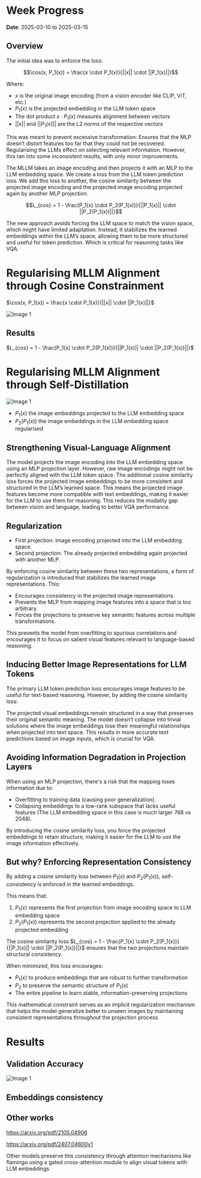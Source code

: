 # Week Progress

**Date**: 2025-03-10 to 2025-03-15


## Overview

The initial idea was to enforce the loss:

$$\cos(x, P_1(x)) = \frac{x \cdot P_1(x)}{||x|| \cdot ||P_1(x)||}$$

Where:

- $x$ is the original image encoding (from a vision encoder like CLIP, ViT, etc.)
- $P_1(x)$ is the projected embedding in the LLM token space
- The dot product $x \cdot P_1(x)$ measures alignment between vectors
- $||x||$ and $||P_1(x)||$ are the L2 norms of the respective vectors

This was meant to prevent excessive transformation: Ensures that the MLP doesn’t distort features too far that they could not be recovered. Regularising the LLMs effect on selecting relevant information.
However, this ran into some inconsistent results, with only minor improvements.

The MLLM takes an image encoding and then projects it with an MLP to the LLM embedding space. We create a loss from the LLM token prediction loss. We add this loss to another, the cosine similarity between the projected image encoding and the projected image encoding projected again by another MLP projection.

$$L_{cos} = 1 - \frac{P_1(x) \cdot P_2(P_1(x))}{||P_1(x)|| \cdot ||P_2(P_1(x))||}$$

The new approach avoids forcing the LLM space to match the vision space, which might have limited adaptation. Instead, it stabilizes the learned embeddings within the LLM’s space, allowing them to be more structured and useful for token prediction. Which is critical for reasoning tasks like VQA.


# Regularising MLLM Alignment through Cosine Constrainment

$\cos(x, P_1(x)) = \frac{x \cdot P_1(x)}{||x|| \cdot ||P_1(x)||}$

<img src="Images/mistake/Cosine_Constrainment.PNG" alt="Image 1" style="flex: 1; max-width: 100%; height: auto;">


## Results

$L_{cos} = 1 - \frac{P_1(x) \cdot P_2(P_1(x))}{||P_1(x)|| \cdot ||P_2(P_1(x))||}$



# Regularising MLLM Alignment through Self-Distillation

<img src="Images/mistake/self-dsistillation.PNG" alt="Image 1" style="flex: 1; max-width: 100%; height: auto;">

- $P_1(x)$ the image embeddings projected to the LLM embedding space
- $P_2(P_1(x))$ the image embeddings in the LLM embedding space regularised

## Strengthening Visual-Language Alignment

The model projects the image encoding into the LLM embedding space using an MLP projection layer. However, raw image encodings might not be perfectly aligned with the LLM token space. The additional cosine similarity loss forces the projected image embeddings to be more consistent and structured in the LLM’s learned space. This means the projected image features become more compatible with text embeddings, making it easier for the LLM to use them for reasoning. This reduces the modality gap between vision and language, leading to better VQA performance.

## Regularization

- First projection: Image encoding projected into the LLM embedding space.
- Second projection: The already projected embedding again projected with another MLP.

By enforcing cosine similarity between these two representations, a form of regularization is introduced that stabilizes the learned image representations. This:

- Encourages consistency in the projected image representations.
- Prevents the MLP from mapping image features into a space that is too arbitrary.
- Forces the projections to preserve key semantic features across multiple transformations.

This prevents the model from overfitting to spurious correlations and encourages it to focus on salient visual features relevant to language-based reasoning.

## Inducing Better Image Representations for LLM Tokens

The primary LLM token prediction loss encourages image features to be useful for text-based reasoning. However, by adding the cosine similarity loss:

The projected visual embeddings remain structured in a way that preserves their original semantic meaning.
The model doesn’t collapse into trivial solutions where the image embeddings lose their meaningful relationships when projected into text space.
This results in more accurate text predictions based on image inputs, which is crucial for VQA.


## Avoiding Information Degradation in Projection Layers

When using an MLP projection, there's a risk that the mapping loses information due to:

- Overfitting to training data (causing poor generalization).
- Collapsing embeddings to a low-rank subspace that lacks useful features (The LLM embedding space in this case is much larger 768 vs 2048).

By introducing the cosine similarity loss, you force the projected embeddings to retain structure, making it easier for the LLM to use the image information effectively.

## But why? Enforcing Representation Consistency

By adding a cosine similarity loss between $P_1(x)$ and $P_2(P_1(x))$, self-consistency is enforced in the learned embeddings.

This means that:
1. $P_1(x)$ represents the first projection from image encoding space to LLM embedding space
2. $P_2(P_1(x))$ represents the second projection applied to the already projected embedding

The cosine similarity loss $L_{cos} = 1 - \frac{P_1(x) \cdot P_2(P_1(x))}{||P_1(x)|| \cdot ||P_2(P_1(x))||}$ ensures that the two projections maintain structural consistency.

When minimized, this loss encourages:
- $P_1(x)$ to produce embeddings that are robust to further transformation
- $P_2$ to preserve the semantic structure of $P_1(x)$
- The entire pipeline to learn stable, information-preserving projections

This mathematical constraint serves as an implicit regularization mechanism that helps the model generalize better to unseen images by maintaining consistent representations throughout the projection process.


# Results

## Validation Accuracy

<img src="Images/mistake/W&B Chart 13_03_2025, 18_31_32.png" alt="Image 1" style="flex: 1; max-width: 100%; height: auto;">


## Embeddings consistency


## Other works

https://arxiv.org/pdf/2105.04906

https://arxiv.org/pdf/2407.04600v1

Other models preserve this consistency through attention mechanisms like flamingo using a gated cross-attention module to align visual tokens with LLM embeddings
